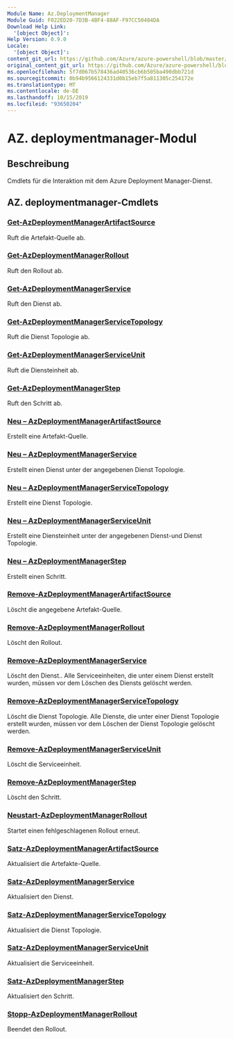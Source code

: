 ```yaml
---
Module Name: Az.DeploymentManager
Module Guid: F022ED20-7D3B-4BF4-88AF-F97CC50484DA
Download Help Link:
  '[object Object]': 
Help Version: 0.9.0
Locale:
  '[object Object]': 
content_git_url: https://github.com/Azure/azure-powershell/blob/master/src/DeploymentManager/DeploymentManager/help/Az.DeploymentManager.md
original_content_git_url: https://github.com/Azure/azure-powershell/blob/master/src/DeploymentManager/DeploymentManager/help/Az.DeploymentManager.md
ms.openlocfilehash: 5f7d067b578436ad40536cb6b505ba490dbb721d
ms.sourcegitcommit: 0b94b9566124331d0b15eb7f5a811305c254172e
ms.translationtype: MT
ms.contentlocale: de-DE
ms.lasthandoff: 10/15/2019
ms.locfileid: "93650204"
---
```

# AZ. deploymentmanager-Modul
## Beschreibung
Cmdlets für die Interaktion mit dem Azure Deployment Manager-Dienst.

## AZ. deploymentmanager-Cmdlets
### [Get-AzDeploymentManagerArtifactSource](Get-AzDeploymentManagerArtifactSource.md)
Ruft die Artefakt-Quelle ab.

### [Get-AzDeploymentManagerRollout](Get-AzDeploymentManagerRollout.md)
Ruft den Rollout ab.

### [Get-AzDeploymentManagerService](Get-AzDeploymentManagerService.md)
Ruft den Dienst ab.

### [Get-AzDeploymentManagerServiceTopology](Get-AzDeploymentManagerServiceTopology.md)
Ruft die Dienst Topologie ab.

### [Get-AzDeploymentManagerServiceUnit](Get-AzDeploymentManagerServiceUnit.md)
Ruft die Diensteinheit ab.

### [Get-AzDeploymentManagerStep](Get-AzDeploymentManagerStep.md)
Ruft den Schritt ab.

### [Neu – AzDeploymentManagerArtifactSource](New-AzDeploymentManagerArtifactSource.md)
Erstellt eine Artefakt-Quelle.

### [Neu – AzDeploymentManagerService](New-AzDeploymentManagerService.md)
Erstellt einen Dienst unter der angegebenen Dienst Topologie.

### [Neu – AzDeploymentManagerServiceTopology](New-AzDeploymentManagerServiceTopology.md)
Erstellt eine Dienst Topologie.

### [Neu – AzDeploymentManagerServiceUnit](New-AzDeploymentManagerServiceUnit.md)
Erstellt eine Diensteinheit unter der angegebenen Dienst-und Dienst Topologie.

### [Neu – AzDeploymentManagerStep](New-AzDeploymentManagerStep.md)
Erstellt einen Schritt.

### [Remove-AzDeploymentManagerArtifactSource](Remove-AzDeploymentManagerArtifactSource.md)
Löscht die angegebene Artefakt-Quelle.

### [Remove-AzDeploymentManagerRollout](Remove-AzDeploymentManagerRollout.md)
Löscht den Rollout.

### [Remove-AzDeploymentManagerService](Remove-AzDeploymentManagerService.md)
Löscht den Dienst.. Alle Serviceeinheiten, die unter einem Dienst erstellt wurden, müssen vor dem Löschen des Diensts gelöscht werden.

### [Remove-AzDeploymentManagerServiceTopology](Remove-AzDeploymentManagerServiceTopology.md)
Löscht die Dienst Topologie. Alle Dienste, die unter einer Dienst Topologie erstellt wurden, müssen vor dem Löschen der Dienst Topologie gelöscht werden.

### [Remove-AzDeploymentManagerServiceUnit](Remove-AzDeploymentManagerServiceUnit.md)
Löscht die Serviceeinheit.

### [Remove-AzDeploymentManagerStep](Remove-AzDeploymentManagerStep.md)
Löscht den Schritt.

### [Neustart-AzDeploymentManagerRollout](Restart-AzDeploymentManagerRollout.md)
Startet einen fehlgeschlagenen Rollout erneut.

### [Satz-AzDeploymentManagerArtifactSource](Set-AzDeploymentManagerArtifactSource.md)
Aktualisiert die Artefakte-Quelle.

### [Satz-AzDeploymentManagerService](Set-AzDeploymentManagerService.md)
Aktualisiert den Dienst.

### [Satz-AzDeploymentManagerServiceTopology](Set-AzDeploymentManagerServiceTopology.md)
Aktualisiert die Dienst Topologie.

### [Satz-AzDeploymentManagerServiceUnit](Set-AzDeploymentManagerServiceUnit.md)
Aktualisiert die Serviceeinheit.

### [Satz-AzDeploymentManagerStep](Set-AzDeploymentManagerStep.md)
Aktualisiert den Schritt.

### [Stopp-AzDeploymentManagerRollout](Stop-AzDeploymentManagerRollout.md)
Beendet den Rollout.

